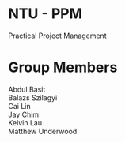 # NTU - PPM
Practical Project Management

# Group Members
Abdul Basit <br>
Balazs Szilagyi <br>
Cai Lin <br>
Jay Chim <br>
Kelvin Lau <br> 
Matthew Underwood <br>


